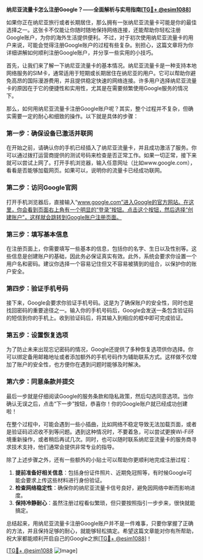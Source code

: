**纳尼亚流量卡怎么注册Google？——全面解析与实用指南[[TG💪+ @esim1088](https://t.me/s/esim1088)]**

如果你正在纳尼亚旅行或者长期居住，那么拥有一张纳尼亚流量卡可能是你的最佳选择之一。这张卡不仅能让你随时随地保持网络连接，还能帮助你轻松注册Google账户，为你的海外生活提供便利。不过，对于初次使用纳尼亚流量卡的用户来说，可能会觉得注册Google账户的过程有些复杂。别担心，这篇文章将为你详细讲解如何顺利注册Google账户，并分享一些实用的小技巧。

首先，让我们来了解一下纳尼亚流量卡的基本情况。纳尼亚流量卡是一种支持本地网络服务的SIM卡，通常适用于短期或长期居住在纳尼亚的用户。它可以帮助你避免高昂的国际漫游费用，并且提供稳定快速的网络连接。许多用户选择纳尼亚流量卡的原因在于它的便捷性和实用性，尤其是在需要频繁使用Google服务的情况下。

那么，如何用纳尼亚流量卡注册Google账户呢？其实，整个过程并不复杂，但确实需要一定的耐心和细致的操作。以下就是具体的步骤：

### **第一步：确保设备已激活并联网**
在开始之前，请确认你的手机已经插入了纳尼亚流量卡，并且成功激活了服务。你可以通过拨打运营商提供的测试号码来检查是否正常工作。如果一切正常，接下来就可以尝试上网了。打开手机浏览器，输入任意网址（比如www.google.com），看看是否能够加载网页。如果可以，说明你的流量卡已经成功联网。

### **第二步：访问Google官网**
打开手机浏览器后，直接输入“www.google.com”进入Google的官方网站。在这里，你会看到页面右上角有一个明显的“登录”按钮。点击这个按钮，然后选择“创建账户”，这样就会跳转到Google账户注册页面。

### **第三步：填写基本信息**
在注册页面上，你需要填写一些基本的信息，包括你的名字、生日以及性别等。这些信息是创建账户的基础，因此务必保证真实有效。此外，系统会要求你设置一个用户名和密码。建议你选择一个容易记住但又不容易被猜到的组合，以保护你的账户安全。

### **第四步：验证手机号码**
接下来，Google会要求你验证手机号码。这是为了确保账户的安全性，同时也是找回密码的重要途径之一。输入你的手机号码后，Google会发送一条包含验证码的短信到你的手机上。收到验证码后，将其输入到相应的框中即可完成验证。

### **第五步：设置恢复选项**
为了防止未来出现忘记密码的情况，Google还提供了多种恢复选项供你选择。你可以绑定备用邮箱地址或者添加额外的手机号码作为辅助联系方式。这样做不仅增加了账户的安全性，也方便你在遇到问题时能够及时解决。

### **第六步：同意条款并提交**
最后一步就是仔细阅读Google的服务条款和隐私政策，然后勾选同意选项。当你确认无误之后，点击“下一步”按钮，恭喜你！你的Google账户就已经成功创建啦！

在整个过程中，可能会遇到一些小插曲，比如网络不稳定导致无法加载页面，或者是验证码迟迟收不到等问题。遇到这种情况时，不要着急，可以尝试更换Wi-Fi环境重新操作，或者稍后再试几次。同时，也可以随时联系纳尼亚流量卡的服务商寻求技术支持，他们通常会提供非常专业的指导。

除了上述步骤之外，还有一些额外的小贴士可以帮助你更顺利地完成注册过程：

1. **提前准备好相关信息**：包括身份证件照片、近期免冠照等，有时候Google可能会要求上传这些材料进行身份验证。
2. **检查网络稳定性**：确保你的纳尼亚流量卡信号良好，避免因网络中断而影响进度。
3. **保持冷静耐心**：虽然注册过程看似繁琐，但只要按照指引一步步来，很快就能搞定。

总结起来，用纳尼亚流量卡注册Google账户并不是一件难事，只要你掌握了正确的方法，并且保持足够的耐心，就能够轻松搞定。希望这篇文章能对你有所帮助，祝大家都能顺利开启自己的Google之旅[[TG💪+ @esim1088](https://t.me/s/esim1088)]！

[[TG💪+ @esim1088](https://t.me/s/esim1088) ![Image](https://i.postimg.cc/4NQfJmqS/Snipaste-2025-05-13-00-14-12.png)]